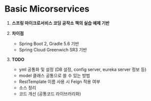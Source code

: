 # Basic Micorservices

1. **스프링 마이크로서비스 코딩 공작소 책의 실습 예제 기반**
   
2. **차이점**
    * Spring Boot 2, Gradle 5.6 기반
	* Spring Cloud Greenwich SR3 기반
    
3. **TODO**
    * yml 공통화 및 설정 (DB 설정, config server, eureka server 정보 등)
    * model 클래스 공통으로 쓸 수 있는 방법
    * RestTemplate 이름 사용 시 Feign 적용 여부
    * 소스 정리
    * 코드 개선 (공통코드 라이브러리화)
